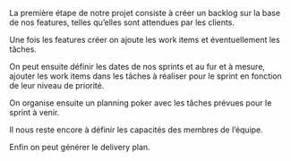 La première étape de notre projet consiste à créer un backlog sur la base de nos features, telles qu’elles sont attendues par les clients.

Une fois les features créer on ajoute les work items et éventuellement les tâches.

On peut ensuite définir les dates de nos sprints et au fur et à mesure, ajouter les work items dans les tâches à réaliser pour le sprint en fonction de leur niveau de priorité.

On organise ensuite un planning poker avec les tâches prévues pour le sprint à venir.

Il nous reste encore à définir les capacités des membres de l’équipe.

Enfin on peut générer le delivery plan.
